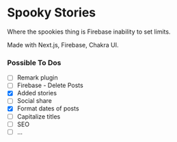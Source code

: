 # Spooky Stories

Where the spookies thing is Firebase inability to set limits.

Made with Next.js, Firebase, Chakra UI.

### Possible To Dos

- [ ] Remark plugin
- [ ] Firebase - Delete Posts
- [x] Added stories
- [ ] Social share
- [x] Format dates of posts
- [ ] Capitalize titles
- [ ] SEO
- [ ] ...
